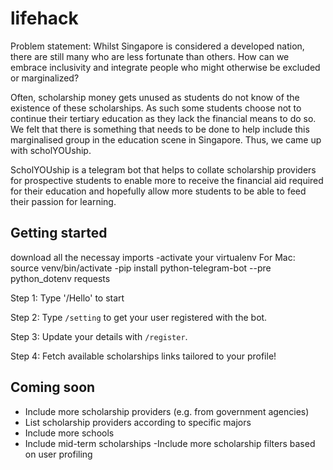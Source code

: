 # lifehack 
Problem statement: Whilst Singapore is considered a developed nation, there are still many who are less fortunate than others. How can we embrace inclusivity and integrate people who might otherwise be excluded or marginalized? 

Often, scholarship money gets unused as students do not know of the existence of these scholarships. As such some students choose not to continue their tertiary education as they lack the financial means to do so. We felt that there is something that needs to be done to help include this marginalised group in the education scene in Singapore. Thus, we came up with scholYOUship.

ScholYOUship is a telegram bot that helps to collate scholarship providers for prospective students
to enable more to receive the financial aid required for their education and hopefully
allow more students to be able to feed their passion for learning.

## Getting started
download all the necessay imports 
-activate your virtualenv 
  For Mac: source venv/bin/activate
-pip install python-telegram-bot --pre python_dotenv requests 

Step 1: Type '/Hello' to start

Step 2: Type `/setting` to get your user registered with the bot.

Step 3: Update your details with `/register`.

Step 4: Fetch available scholarships links tailored to your profile!

## Coming soon
- Include more scholarship providers (e.g. from government agencies)
- List scholarship providers according to specific majors
- Include more schools
- Include mid-term scholarships
-Include more scholarship filters based on user profiling
